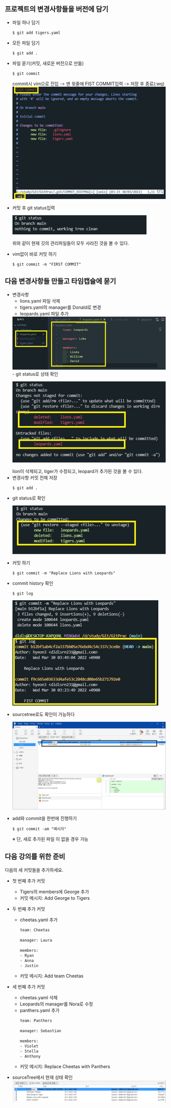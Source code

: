 프로젝트의 변경사항들을 버전에 담기
---
- 파일 하나 담기
  ```
  $ git add tigers.yaml
  ```
- 모든 파일 담기
  ```
  $ git add .
  ```
- 파일 묻기(커밋, 새로운 버전으로 만듦)
  ```
  $ git commit
  ```
  commit시 vim으로 진입 -> 맨 윗줄에 FIST COMMIT입력 -> 저장 후 종료(:wq)
  <img src="../img/Git/4/FISTCOMMIT.jpg">
- 커밋 후 git status입력

  <img src="../img/Git/4/CommitGitStatus.jpg">

  위와 같이 현재 깃의 관리파일들이 모두 사라진 것을 볼 수 있다.

- vim없이 바로 커밋 하기
  ```
  $ git commit -m "FIRST COMMIT"
  ```

다음 변경사항들 만들고 타임캡슐에 묻기
---
- 변경사항
  - lions.yaml 파일 삭제
  - tigers.yaml의 manager를 Donald로 변경
  - leopards.yaml 파일 추가
  <img src="../img/Git/4/addLoepards.jpg">
  - git status로 상태 확인
    <p><img src="../img/Git/4/DelLionModTigerAddLoepard.jpg"></p>
    lion이 삭제되고, tiger가 수정되고, leopard가 추가된 것을 볼 수 있다.
- 변경사항 커밋 전체 저장
  ```
  $ git add .
  ```
- git status로 확인
  <p></p><img src="../img/Git/4/gitAdd.jpg"></p>
- 커밋 하기
  ```
  $ git commit -m "Replace Lions with Leopards"
  ```
- commit history 확인
  ```
  $ git log
  ```
  <p></p><img src="../img/Git/4/commitGitLog.jpg"></p>
- sourcetree로도 확인이 가능하다
  <p></p><img src="../img/Git/4/sourceTreeHistory.jpg"></p>
- add와 commit을 한번에 진행하기
  ```
  $ git commit -am "메시지"
  ```
  ※ 단, 새로 추가된 파일 이 없을 경우 가능

다음 강의를 위한 준비
---
다음의 세 커밋들을 추가하세요.

- 첫 번째 추가 커밋
  - Tigers의 members에 George 추가
  - 커밋 메시지: Add George to Tigers
- 두 번째 추가 커밋
  - cheetas.yaml 추가
    ```
    team: Cheetas

    manager: Laura

    members:
    - Ryan
    - Anna
    - Justin
    ```
  - 커밋 메시지: Add team Cheetas

- 세 번째 추가 커밋
  - cheetas.yaml 삭제
  - Leopards의 manager를 Nora로 수정
  - panthers.yaml 추가
    ```
    team: Panthers

    manager: Sebastian

    members:
    - Violet
    - Stella
    - Anthony
    ```
  - 커밋 메시지: Replace Cheetas with Panthers

- sourceTree에서 현재 상태 확인
  <img src="../img/Git/4/sourceTreeState.jpg">